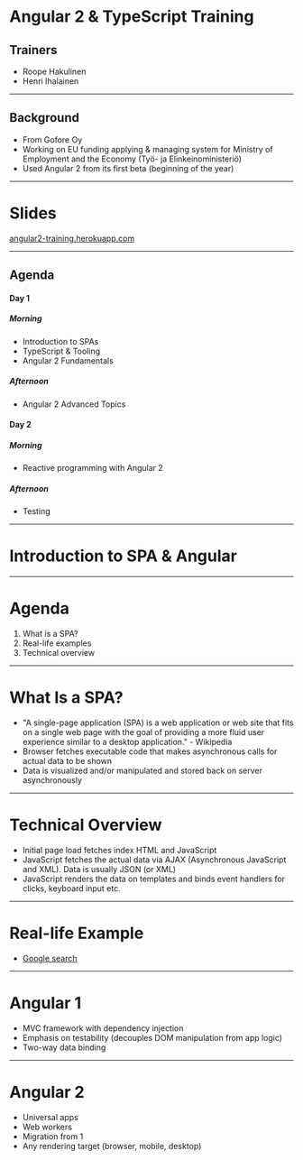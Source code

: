 # Angular 2 & TypeScript Training

## Trainers
- Roope Hakulinen
- Henri Ihalainen

---

## Background
- From Gofore Oy
- Working on EU funding applying & managing system for Ministry of Employment and the Economy (Työ- ja Elinkeinoministeriö)
- Used Angular 2 from its first beta (beginning of the year)

---

# Slides

[angular2-training.herokuapp.com](http://angular2-training.herokuapp.com/)

---

## Agenda
#### Day 1
##### Morning
- Introduction to SPAs
- TypeScript & Tooling
- Angular 2 Fundamentals

##### Afternoon
- Angular 2 Advanced Topics

#### Day 2
##### Morning
- Reactive programming with Angular 2

##### Afternoon
- Testing

---

# Introduction to SPA & Angular

---

# Agenda

1. What is a SPA?
2. Real-life examples
3. Technical overview

---

# What Is a SPA?

- "A single-page application (SPA) is a web application or web site that fits on a single web page with the goal of providing a more fluid user experience similar to a desktop application." - Wikipedia
- Browser fetches executable code that makes asynchronous calls for actual data to be shown
- Data is visualized and/or manipulated and stored back on server asynchronously


---

# Technical Overview

- Initial page load fetches index HTML and JavaScript
- JavaScript fetches the actual data via AJAX (Asynchronous JavaScript and XML). Data is usually JSON (or XML)
- JavaScript renders the data on templates and binds event handlers for clicks, keyboard input etc.

---

# Real-life Example
- [Google search](http://www.google.com)

---

# Angular 1

- MVC framework with dependency injection
- Emphasis on testability (decouples DOM manipulation from app logic)
- Two-way data binding

---

# Angular 2

- Universal apps
- Web workers
- Migration from 1
- Any rendering target (browser, mobile, desktop)
